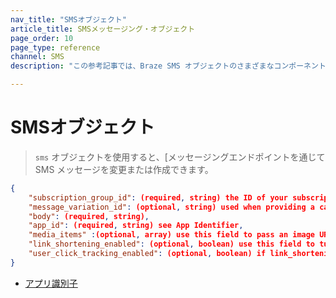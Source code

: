 ```yaml
---
nav_title: "SMSオブジェクト"
article_title: SMSメッセージング・オブジェクト
page_order: 10
page_type: reference
channel: SMS
description: "この参考記事では、Braze SMS オブジェクトのさまざまなコンポーネントについて説明します。"

---
```

# SMSオブジェクト

> `sms` オブジェクトを使用すると、[メッセージングエンドポイント[]({{site.baseurl}}/api/endpoints/messaging)を通じて SMS メッセージを変更または作成できます。

```json
{
    "subscription_group_id": (required, string) the ID of your subscription group,
    "message_variation_id": (optional, string) used when providing a campaign_id to specify which message variation this message should be tracked under,
    "body": (required, string),
    "app_id": (required, string) see App Identifier,
    "media_items" :(optional, array) use this field to pass an image URL in an MMS to send an image with your message,
    "link_shortening_enabled": (optional, boolean) use this field to turn on link shortening and campaign-level click tracking,
    "user_click_tracking_enabled": (optional, boolean) if link_shortening_enabled is true, use this field to turn on link shortening, and campaign-level and user-level click tracking.     
}
```

- [アプリ識別子]({{site.baseurl}}/api/identifier_types/)